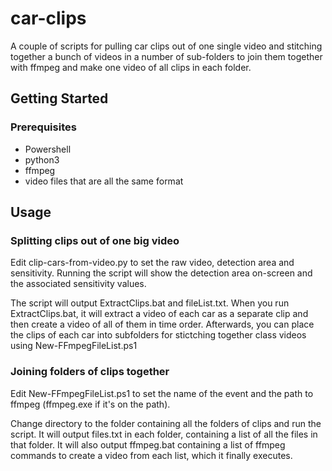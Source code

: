 # car-clips
A couple of scripts for pulling car clips out of one single video and stitching together a bunch of videos in a number of sub-folders to join them together with ffmpeg and make one video of all clips in each folder.

## Getting Started

### Prerequisites

* Powershell
* python3
* ffmpeg
* video files that are all the same format

## Usage

### Splitting clips out of one big video
Edit clip-cars-from-video.py to set the raw video, detection area and sensitivity.  Running the script will show the detection area on-screen and the associated sensitivity values.

The script will output ExtractClips.bat and fileList.txt.  When you run ExtractClips.bat, it will extract a video of each car as a separate clip and then create a video of all of them in time order.  Afterwards, you can place the clips of each car into subfolders for stictching together class videos using New-FFmpegFileList.ps1

### Joining folders of clips together
Edit New-FFmpegFileList.ps1 to set the name of the event and the path to ffmpeg (ffmpeg.exe if it's on the path).

Change directory to the folder containing all the folders of clips and run the script.  It will output files.txt in each folder, containing a list of all the files in that folder.  It will also output ffmpeg.bat containing a list of ffmpeg commands to create a video from each list, which it finally executes.